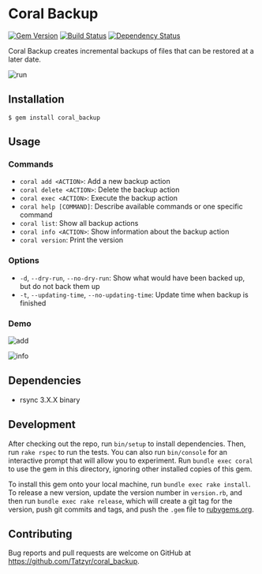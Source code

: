 # Coral Backup

[![Gem Version](https://badge.fury.io/rb/coral_backup.svg)](http://badge.fury.io/rb/coral_backup)
[![Build Status](https://travis-ci.org/Tatzyr/coral_backup.svg?branch=master)](https://travis-ci.org/Tatzyr/coral_backup)
[![Dependency Status](https://gemnasium.com/Tatzyr/coral_backup.svg)](https://gemnasium.com/Tatzyr/coral_backup)

Coral Backup creates incremental backups of files that can be restored at a later date.

![run](https://cloud.githubusercontent.com/assets/1025461/8147090/2d8be3bc-1299-11e5-8c46-50127cf74246.gif)

## Installation

```
$ gem install coral_backup
```

## Usage
### Commands

* `coral add <ACTION>`: Add a new backup action
* `coral delete <ACTION>`: Delete the backup action
* `coral exec <ACTION>`: Execute the backup action
* `coral help [COMMAND]`: Describe available commands or one specific command
* `coral list`: Show all backup actions
* `coral info <ACTION>`: Show information about the backup action
* `coral version`: Print the version

### Options

* `-d`, `--dry-run`, `--no-dry-run`: Show what would have been backed up, but do not back them up
* `-t`, `--updating-time`, `--no-updating-time`: Update time when backup is finished

### Demo

![add](https://cloud.githubusercontent.com/assets/1025461/8147087/22e5ba1e-1299-11e5-91b2-1d39add9febb.gif)

![info](https://cloud.githubusercontent.com/assets/1025461/8147088/2a55297e-1299-11e5-8a2d-222902419c6c.gif)

## Dependencies

* rsync 3.X.X binary

## Development

After checking out the repo, run `bin/setup` to install dependencies. Then, run `rake rspec` to run the tests. You can also run `bin/console` for an interactive prompt that will allow you to experiment. Run `bundle exec coral` to use the gem in this directory, ignoring other installed copies of this gem.

To install this gem onto your local machine, run `bundle exec rake install`. To release a new version, update the version number in `version.rb`, and then run `bundle exec rake release`, which will create a git tag for the version, push git commits and tags, and push the `.gem` file to [rubygems.org](https://rubygems.org).

## Contributing

Bug reports and pull requests are welcome on GitHub at https://github.com/Tatzyr/coral_backup.
